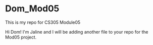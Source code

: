 # Dom_Mod05
This is my repo for CS305 Module05

Hi Dom! I'm Jaline and I will be adding another file to your repo for the Mod05 project.
